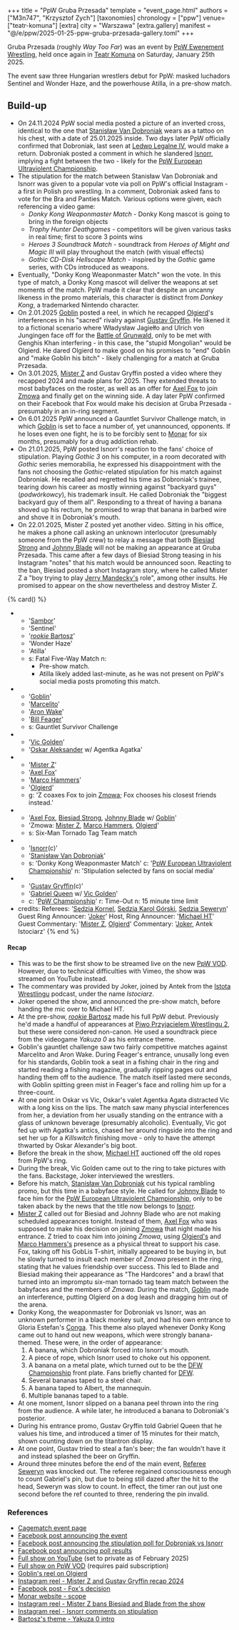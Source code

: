 +++
title = "PpW Gruba Przesada"
template = "event_page.html"
authors = ["M3n747", "Krzysztof Zych"]
[taxonomies]
chronology = ["ppw"]
venue=["teatr-komuna"]
[extra]
city = "Warszawa"
[extra.gallery]
manifest = "@/e/ppw/2025-01-25-ppw-gruba-przesada-gallery.toml"
+++

Gruba Przesada (roughly _Way Too Far_) was an event by [PpW Ewenement Wrestling](@/o/ppw.md), held once again in [Teatr Komuna](@/v/teatr-komuna.md) on Saturday, January 25th 2025.

The event saw three Hungarian wrestlers debut for PpW: masked luchadors Sentinel and Wonder Haze, and the powerhouse Atilla, in a pre-show match.

## Build-up

* On 24.11.2024 PpW social media posted a picture of an inverted cross, identical to the one that [Stanisław Van Dobroniak](@/w/stanislaw-van-dobroniak.md) wears as a tattoo on his chest, with a date of 25.01.2025 inside.
  Two days later PpW officially confirmed that Dobroniak, last seen at [Ledwo Legalne IV](@/e/ppw/2024-06-08-ppw-ledwo-legalne-4.md), would make a return.
  Dobroniak posted a comment in which he slandered [Isnorr](@/w/isnorr.md), implying a fight between the two - likely for the [PpW European Ultraviolent Championship](@/c/ppw-european-ultraviolent-championship.md).
* The stipulation for the match between Stanisław Van Dobroniak and Isnorr was given to a popular vote via poll on PpW's official Instagram - a first in Polish pro wrestling.
  In a comment, Dobroniak asked fans to vote for the Bra and Panties Match. Various options were given, each referencing a video game:
  * _Donky Kong Weaponmaster Match_ - Donky Kong mascot is going to bring in the foreign objects
  * _Trophy Hunter Deathgames_ - competitors will be given various tasks in real time; first to score 3 points wins
  * _Heroes 3 Soundtrack Match_ - soundtrack from _Heroes of Might and Magic III_ will play throughout the match (with visual effects)
  * _Gothic CD-Disk Hellscape Match_ - inspired by the _Gothic_ game series, with CDs introduced as weapons.
* Eventually, "Donky Kong Weaponmaster Match" won the vote. In this type of match, a Donky Kong mascot will deliver the weapons at set moments of the match.
  PpW made it clear that despite an uncanny likeness in the promo materials, this character is distinct from _Donkey Kong_, a trademarked Nintendo character.
* On 2.01.2025 [Goblin](@/w/goblin.md) posted a reel, in which he recapped [Olgierd](@/w/olgierd.md)'s interferences in his "sacred" rivalry against [Gustav Gryffin](@/w/gustav-gryffin.md).
  He likened it to a fictional scenario where Władysław Jagiełło and Ulrich von Jungingen face off for the [Battle of Grunwald][bitwa-pod-grunwaldem], only to be met with Genghis Khan interfering - in this case, the "stupid Mongolian" would be Olgierd.
  He dared Olgierd to make good on his promises to "end" Goblin and "make Goblin his bitch" - likely challenging for a match at Gruba Przesada.
* On 3.01.2025, [Mister Z](@/w/mister-z.md) and Gustav Gryffin posted a video where they recapped 2024 and made plans for 2025.
  They extended threats to most babyfaces on the roster, as well as an offer for [Axel Fox](@/w/axel-fox.md) to join [Zmowa](@/a/zmowa.md) and finally get on the winning side. A day later PpW confirmed on their Facebook that Fox would make his decision at Gruba Przesada - presumably in an in-ring segment.
* On 6.01.2025 PpW announced a Gauntlet Survivor Challenge match, in which [Goblin](@/w/goblin.md) is set to face a number of, yet unannounced, opponents. If he loses even one fight, he is to be forcibly sent to [Monar][monar] for six months, presumably for a drug addiction rehab.
* On 21.01.2025, PpW posted Isnorr's reaction to the fans' choice of stipulation.
  Playing _Gothic 3_ on his computer, in a room decorated with _Gothic_ series memorabilia, he expressed his disappointment with the fans not choosing the _Gothic_-related stipulation for his match against Dobroniak.
  He recalled and regretted his time as Dobroniak's trainee, tearing down his career as mostly winning against "backyard guys" (_podwórkowcy_), his trademark insult.
  He called Dobroniak the "biggest backyard guy of them all". Responding to a threat of having a banana shoved up his rectum, he promised to wrap that banana in barbed wire and shove it in Dobroniak's mouth.
* On 22.01.2025, Mister Z posted yet another video. Sitting in his office, he makes a phone call asking an unknown interlocutor (presumably someone from the PpW crew) to relay a message that both [Biesiad Strong](@/w/biesiad.md) and [Johnny Blade](@/w/johnny-blade.md) will not be making an appearance at Gruba Przesada.
  This came after a few days of Biesiad Strong teasing in his Instagram "notes" that his match would be announced soon. Reacting to the ban, Biesiad posted a short Instagram story, where he called Mister Z a "boy trying to play [Jerry Mandecky's](@/w/jerry-mandecky.md) role", among other insults. He promised to appear on the show nevertheless and destroy Mister Z.

{% card() %}
- - '[Sambor](@/w/sambor.md)'
  - 'Sentinel'
  - '[_rookie_ Bartosz](@/w/plata.md)'
  - 'Wonder Haze'
  - 'Atilla'
  - s: Fatal Five-Way Match
    n:
      - Pre-show match.
      - Atilla likely added last-minute, as he was not present on PpW's social media posts promoting this match.
- - '[Goblin](@/w/goblin.md)'
  - '[Marcelito](@/w/marcelito.md)'
  - '[Aron Wake](@/w/aron-wake.md)'
  - '[Bill Feager](@/w/feager.md)'
  - s: Gauntlet Survivor Challenge
- - '[Vic Golden](@/w/vic-golden.md)'
  - '[Oskar Aleksander](@/w/oskar-aleksander.md) w/ Agentka Agatka'
- - '[Mister Z](@/w/mister-z.md)'
  - '[Axel Fox](@/w/axel-fox.md)'
  - '[Marco Hammers](@/w/marco-hammers.md)'
  - '[Olgierd](@/w/olgierd.md)'
  - g: 'Z coaxes Fox to join [Zmowa](@/a/zmowa.md); Fox chooses his closest friends instead.'
- - '[Axel Fox](@/w/axel-fox.md), [Biesiad Strong](@/w/biesiad.md), [Johnny Blade](@/w/johnny-blade.md) w/ [Goblin](@/w/goblin.md)'
  - 'Zmowa: [Mister Z](@/w/mister-z.md), [Marco Hammers](@/w/marco-hammers.md), [Olgierd](@/w/olgierd.md)'
  - s: Six-Man Tornado Tag Team match
- - '[Isnorr](@/w/isnorr.md)(c)'
  - '[Stanisław Van Dobroniak](@/w/stanislaw-van-dobroniak.md)'
  - s: 'Donky Kong Weaponmaster Match'
    c: '[PpW European Ultraviolent Championship](@/c/ppw-european-ultraviolent-championship.md)'
    n: 'Stipulation selected by fans on social media'
- - '[Gustav Gryffin](@/w/gustav-gryffin.md)(c)'
  - '[Gabriel Queen](@/w/gabriel-queen.md) w/ [Vic Golden](@/w/vic-golden.md)'
  - c: '[PpW Championship](@/c/ppw-championship.md)'
    r: Time-Out
    n: 15 minute time limit
- credits:
    Referees: '[Sędzia Kornel](@/w/sedzia-kornel.md), [Sędzia Karol Górski](@/w/madman-charlie.md), [Sędzia Seweryn](@/w/sedzia-seweryn.md)'
    Guest Ring Announcer: '[Joker](@/w/joker.md)'
    Host, Ring Announcer: '[Michael HT](@/w/michael-ht.md)'
    Guest Commentary: '[Mister Z](@/w/mister-z.md), [Olgierd](@/w/olgierd.md)'
    Commentary: '[Joker](@/w/joker.md), Antek Istociarz'
{% end %}

#### Recap

* This was to be the first show to be streamed live on the new [PpW VOD][ppw-vod]. However, due to technical difficulties with Vimeo, the show was streamed on YouTube instead.
* The commentary was provided by Joker, joined by Antek from the [Istota Wrestlingu][istota] podcast, under the name _Istociarz_.
* Joker opened the show, and announced the pre-show match, before handing the mic over to Michael HT.
* At the pre-show, [_rookie_ Bartosz](@/w/plata.md) made his full PpW debut. Previously he'd made a handful of appearances at [Piwo Przyjacielem Wrestlingu 2](@/e/ppw/2024-11-15-ppw-piwo-przyjacielem-wrestlingu-2.md), but these were considered non-canon. He used a soundtrack piece from the videogame _Yakuza 0_ as his entrance theme.
* Goblin's gauntlet challenge saw two fairly competitive matches against Marcelito and Aron Wake. During Feager's entrance, unusally long even for his standards, Goblin took a seat in a fishing chair in the ring and started reading a fishing magazine, gradually ripping pages out and handing them off to the audience. The match itself lasted mere seconds, with Goblin spitting green mist in Feager's face and rolling him up for a three-count.
* At one point in Oskar vs Vic, Oskar's valet Agentka Agata distracted Vic with a long kiss on the lips. The match saw many physcial interferences from her, a deviation from her usually standing on the entrance with a glass of unknown beverage (presumably alcoholic). Eventually, Vic got fed up with Agatka's antics, chased her around ringside into the ring and set her up for a _Killswitch_ finishing move - only to have the attempt thwarted by Oskar Alexander's big boot.
* Before the break in the show, [Michael HT](@/w/michael-ht.md) auctioned off the old ropes from PpW's ring.
* During the break, Vic Golden came out to the ring to take pictures with the fans. Backstage, Joker interviewed the wrestlers.
* Before his match, [Stanisław Van Dobroniak](@/w/stanislaw-van-dobroniak.md) cut his typical rambling promo, but this time in a babyface style. He called for [Johnny Blade](@/w/johnny-blade.md) to face him for the [PpW European Ultraviolent Championship](@/c/ppw-european-ultraviolent-championship.md), only to be taken aback by the news that the title now belongs to [Isnorr](@/w/isnorr.md).
* [Mister Z](@/w/mister-z.md) called out for Biesiad and Johnny Blade who are not making scheduled appearances tonight. Instead of them, [Axel Fox](@/w/axel-fox.md) who was supposed to make his decision on joining [Zmowa](@/a/zmowa.md) that night made his entrance. Z tried to coax him into joining _Zmowa_, using [Olgierd's](@/w/olgierd.md) and [Marco Hammers's](@/w/marco-hammers.md) presence as a physical threat to support his case. Fox, taking off his GobLis T-shirt, initially appeared to be buying in, but he slowly turned to insult each member of _Zmowa_ present in the ring, stating that he values friendship over success. This led to Blade and Biesiad making their appearance as "The Hardcores" and a brawl that turned into an impromptu six-man tornado tag team match between the babyfaces and the members of _Zmowa_. During the match, [Goblin](@/w/goblin.md) made an interference, putting Olgierd on a dog leash and dragging him out of the arena.
* Donky Kong, the weaponmaster for Dobroniak vs Isnorr, was an unknown performer in a black monkey suit, and had his own entrance to Gloria Estefan's [Conga][conga]. This theme also played whenever Donky Kong came out to hand out new weapons, which were strongly banana-themed. These were, in the order of appearance:
  1. A banana, which Dobroniak forced into Isnorr's mouth.
  2. A piece of rope, which Isnorr used to choke out his opponent.
  3. A banana on a metal plate, which turned out to be the [DFW Championship](@/c/dfw-championship.md) front plate. Fans briefly chanted for [DFW](@/o/dfw.md).
  4. Several bananas taped to a steel chair.
  5. A banana taped to Albert, the mannequin.
  6. Multiple bananas taped to a table.
* At one moment, Isnorr slipped on a banana peel thrown into the ring from the audience. A while later, he introduced a banana to Dobroniak's posterior.
* During his entrance promo, Gustav Gryffin told Gabriel Queen that he values his time, and introduced a timer of 15 minutes for their match, shown counting down on the titantron display.
* At one point, Gustav tried to steal a fan's beer; the fan wouldn't have it and instead splashed the beer on Gryffin.
* Around three minutes before the end of the main event, [Referee Seweryn](@/w/sedzia-seweryn.md) was knocked out. The referee regained consciousness enough to count Gabriel's pin, but due to being still dazed after the hit to the head, Seweryn was slow to count. In effect, the timer ran out just one second before the ref counted to three, rendering the pin invalid.

### References

* [Cagematch event page](https://www.cagematch.net/?id=1&nr=418108)
* [Facebook post announcing the event](https://www.facebook.com/OficjalnePPW/posts/pfbid02anoMmnN9g8ziEqr7t1jXhipXyGJzCvY3aHfZRyWHvsDfscrBkNh3i8SFXZPWMVMRl)
* [Facebook post announcing the stipulation poll for Dobroniak vs Isnorr](https://www.facebook.com/photo/?fbid=1114549990675392&set=a.499910772139320)
* [Facebook post announcing poll results](https://www.facebook.com/OficjalnePPW/posts/pfbid02LJth2szqUbP67RwvSKCARjpKQJPmkyxdVYAadC9aaLPGrwmjTjf7aeGAdGKScmjql)
* [Full show on YouTube](https://www.youtube.com/watch?v=7BqcLexnnFI) (set to private as of February 2025)
* [Full show on PpW VOD](https://ppw-ewenementpl.vhx.tv/ppw-full-shows-dvd-version/season:3/videos/gruba-przesada-25-full-show) (requires paid subscription)
* [Goblin's reel on Olgierd](https://www.facebook.com/reel/8908777399206097)
* [Instagram reel - Mister Z and Gustav Gryffin recap 2024](https://www.instagram.com/reel/DEXqo47K6Is/?utm_source=ig_web_copy_link&igsh=MzRlODBiNWFlZA==)
* [Facebook post - Fox's decision](https://www.facebook.com/share/p/15TDKLcbE6/)
* [Monar website - scope](https://www.monar.org/o-nas/czym-sie-zajmujemy/)
* [Instagram reel - Mister Z bans Biesiad and Blade from the show](https://www.instagram.com/p/DFJCpUet4LN/)
* [Instagram reel - Isnorr comments on stipulation](https://www.instagram.com/p/DFGEwgKqTtr/)
* [Bartosz's theme - Yakuza 0 intro](https://www.youtube.com/watch?v=zxrXgtSL2Rk)

[bitwa-pod-grunwaldem]: https://en.wikipedia.org/wiki/Battle_of_Grunwald
[monar]: https://en.wikipedia.org/wiki/Monar
[ppw-vod]: https://ppw-ewenementpl.vhx.tv/
[istota]: https://www.youtube.com/@IstotaWrestlingu
[conga]: https://www.youtube.com/watch?v=VVRHtUes7go
